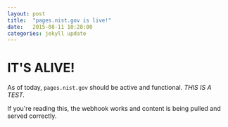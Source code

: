 ```yaml
---
layout: post
title:  "pages.nist.gov is live!"
date:   2015-08-11 10:28:00
categories: jekyll update
---
```

# IT'S ALIVE!

As of today, `pages.nist.gov` should be active and functional.  *THIS IS A TEST.*

If you're reading this, the webhook works and content is being pulled and served correctly.

